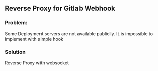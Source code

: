 ## Reverse Proxy for Gitlab Webhook

### Problem:

Some Deployment servers are not available publiclly.
It is impossible to implement with simple hook

### Solution

Reverse Proxy with websocket
